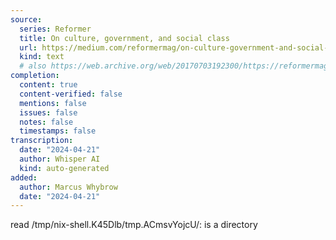 ```yaml
---
source:
  series: Reformer
  title: On culture, government, and social class
  url: https://medium.com/reformermag/on-culture-government-and-social-class-306dfe8af599
  kind: text
  # also https://web.archive.org/web/20170703192300/https://reformermag.com/on-culture-government-and-social-class-306dfe8af599
completion:
  content: true
  content-verified: false
  mentions: false
  issues: false
  notes: false
  timestamps: false
transcription:
  date: "2024-04-21"
  author: Whisper AI
  kind: auto-generated
added:
  author: Marcus Whybrow
  date: "2024-04-21"
---
```

read /tmp/nix-shell.K45Dlb/tmp.ACmsvYojcU/: is a directory
